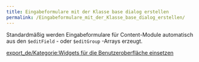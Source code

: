 ```yaml
---
title: Eingabeformulare mit der Klasse base dialog erstellen
permalink: /Eingabeformulare_mit_der_Klasse_base_dialog_erstellen/
---
```


Standardmäßig werden Eingabeformulare für Content-Module automatisch aus den `$editField` - oder `$editGroup` -Arrays erzeugt.

[export_de/Kategorie:Widgets für die Benutzeroberfläche einsetzen](export_de/Kategorie:Widgets_für_die_Benutzeroberfläche_einsetzen )